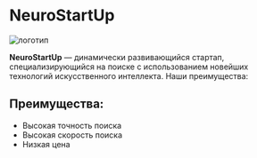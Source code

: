 # NeuroStartUp

![логотип](C:\Project\NeuroStartUp\logo.png)


**NeuroStartUp** — динамически развивающийся стартап, специализирующийся на поиске с использованием новейших технологий искусственного интеллекта. Наши преимущества:

## Преимущества:
* Высокая точность поиска
* Высокая скорость поиска
* Низкая цена
